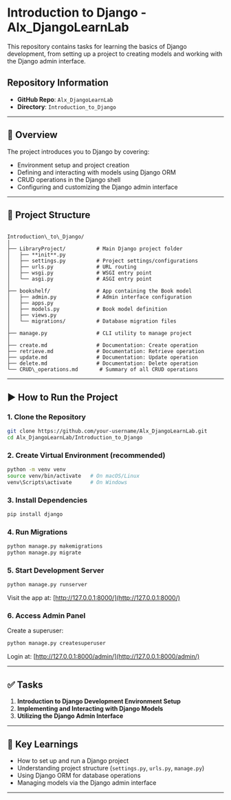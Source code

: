 # Introduction to Django - Alx_DjangoLearnLab

This repository contains tasks for learning the basics of Django development, from setting up a project to creating models and working with the Django admin interface.  

## Repository Information
- **GitHub Repo**: `Alx_DjangoLearnLab`
- **Directory**: `Introduction_to_Django`

---

## 📘 Overview

The project introduces you to Django by covering:  
- Environment setup and project creation  
- Defining and interacting with models using Django ORM  
- CRUD operations in the Django shell  
- Configuring and customizing the Django admin interface  

---

## 📂 Project Structure

```

Introduction\_to\_Django/
│
├── LibraryProject/          # Main Django project folder
│   ├── **init**.py
│   ├── settings.py          # Project settings/configurations
│   ├── urls.py              # URL routing
│   ├── wsgi.py              # WSGI entry point
│   └── asgi.py              # ASGI entry point
│
├── bookshelf/               # App containing the Book model
│   ├── admin.py             # Admin interface configuration
│   ├── apps.py
│   ├── models.py            # Book model definition
│   ├── views.py
│   └── migrations/          # Database migration files
│
├── manage.py                # CLI utility to manage project
│
├── create.md                # Documentation: Create operation
├── retrieve.md              # Documentation: Retrieve operation
├── update.md                # Documentation: Update operation
├── delete.md                # Documentation: Delete operation
└── CRUD\_operations.md       # Summary of all CRUD operations

````

---

## ▶️ How to Run the Project

### 1. Clone the Repository
```bash
git clone https://github.com/your-username/Alx_DjangoLearnLab.git
cd Alx_DjangoLearnLab/Introduction_to_Django
````

### 2. Create Virtual Environment (recommended)

```bash
python -m venv venv
source venv/bin/activate   # On macOS/Linux
venv\Scripts\activate      # On Windows
```

### 3. Install Dependencies

```bash
pip install django
```

### 4. Run Migrations

```bash
python manage.py makemigrations
python manage.py migrate
```

### 5. Start Development Server

```bash
python manage.py runserver
```

Visit the app at: [http://127.0.0.1:8000/](http://127.0.0.1:8000/)

### 6. Access Admin Panel

Create a superuser:

```bash
python manage.py createsuperuser
```

Login at: [http://127.0.0.1:8000/admin/](http://127.0.0.1:8000/admin/)

---

## ✅ Tasks

1. **Introduction to Django Development Environment Setup**
2. **Implementing and Interacting with Django Models**
3. **Utilizing the Django Admin Interface**

---

## 🔑 Key Learnings

* How to set up and run a Django project
* Understanding project structure (`settings.py`, `urls.py`, `manage.py`)
* Using Django ORM for database operations
* Managing models via the Django admin interface

---

```


```
